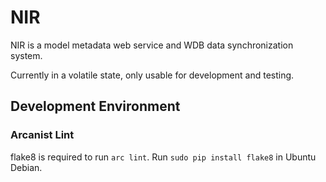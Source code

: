 NIR
===

NIR is a model metadata web service and WDB data synchronization system.

Currently in a volatile state, only usable for development and testing.

## Development Environment

### Arcanist Lint

flake8 is required to run `arc lint`. Run ```sudo pip install flake8``` in Ubuntu Debian.



